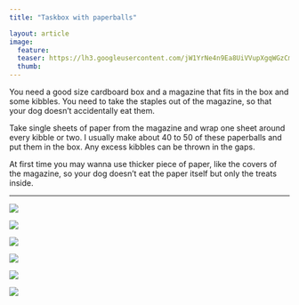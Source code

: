 ```yaml
---
title: "Taskbox with paperballs"

layout: article
image:
  feature:
  teaser: https://lh3.googleusercontent.com/jW1YrNe4n9Ea8UiVVupXgqWGzCmRFvSDGosvTgL0oWQ=w245
  thumb:
---
```


You need a good size cardboard box and a magazine that fits in the box and some kibbles. You need to take the staples out of the magazine, so that your dog doesn’t accidentally eat them.

Take single sheets of paper from the magazine and wrap one sheet around every kibble or two. I usually make about 40 to 50 of these paperballs and put them in the box. Any excess kibbles can be thrown in the gaps.

At first time you may wanna use thicker piece of paper, like the covers of the magazine, so your dog doesn’t eat the paper itself but only the treats inside.

---

[![](https://lh3.googleusercontent.com/hTm-z04GI6pMcdabLEeZooYh3t2VwYfK51cATp5EmW0=w800)](https://lh3.googleusercontent.com/hTm-z04GI6pMcdabLEeZooYh3t2VwYfK51cATp5EmW0=s0)

[![](https://lh3.googleusercontent.com/hPJ6slE21VwC1vQtfLsrzCfPAPQgihDpycZ2Bnrt_Ks=w800)](https://lh3.googleusercontent.com/hPJ6slE21VwC1vQtfLsrzCfPAPQgihDpycZ2Bnrt_Ks=s0)

[![](https://lh3.googleusercontent.com/jn5SpKcgafvKW2o8X8kpBFkWSG8c9zGTFhcBcJJd5Ic=w800)](https://lh3.googleusercontent.com/jn5SpKcgafvKW2o8X8kpBFkWSG8c9zGTFhcBcJJd5Ic=s0)

[![](https://lh3.googleusercontent.com/MQTG-AsD8qNRpk53FVuwZggXUevK4c7jGt4KLSCp9HU=w800)](https://lh3.googleusercontent.com/MQTG-AsD8qNRpk53FVuwZggXUevK4c7jGt4KLSCp9HU=s0)

[![](https://lh3.googleusercontent.com/lfmvt21TSY7rtu3OPB3MYTL7_vJbKjXKTn7uapLOZrM=w800)](https://lh3.googleusercontent.com/lfmvt21TSY7rtu3OPB3MYTL7_vJbKjXKTn7uapLOZrM=s0)

[![](https://lh3.googleusercontent.com/OVc9lRA4p_MKnIJyqORpnQkUxPjbU7lqNcHOKcPMRHY=w800)](https://lh3.googleusercontent.com/OVc9lRA4p_MKnIJyqORpnQkUxPjbU7lqNcHOKcPMRHY=s0)
